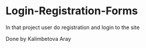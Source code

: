 # Login-Registration-Forms
In that project user do registration and login to the site

Done by Kalimbetova Aray

